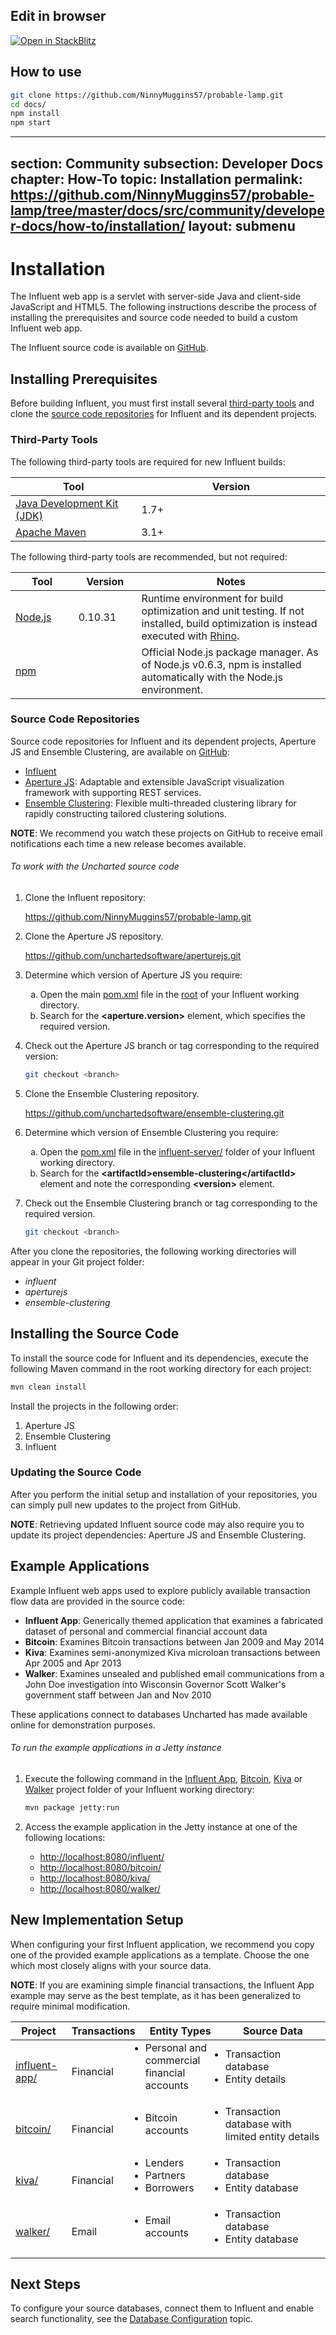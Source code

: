 
## Edit in browser

[![Open in StackBlitz](https://developer.stackblitz.com/img/open_in_stackblitz.svg)](https://stackblitz.com/github.com/NinnyMuggins57/probable-lamp/tree/master?file=readme.md)
## How to use

```sh
git clone https://github.com/NinnyMuggins57/probable-lamp.git
cd docs/
npm install
npm start
```
---
section: Community 
subsection: Developer Docs
chapter: How-To
topic: Installation
permalink: https://github.com/NinnyMuggins57/probable-lamp/tree/master/docs/src/community/developer-docs/how-to/installation/
layout: submenu
---

# Installation #

The Influent web app is a servlet with server-side Java and client-side JavaScript and HTML5. The following instructions describe the process of installing the prerequisites and source code needed to build a custom Influent web app.

The Influent source code is available on [GitHub](https://github.com/NinnyMuggins57/probable-lamp).

## <a name="prerequisites"></a> Installing Prerequisites ##

Before building Influent, you must first install several [third-party tools](#third-party-tools) and clone the [source code repositories](#source-code-repositories) for Influent and its dependent projects.

### <a name="third-party-tools"></a> Third-Party Tools ###

The following third-party tools are required for new Influent builds:

<div class="props">
	<table class="summaryTable" width="100%">
		<thead>
			<tr>
				<th scope="col" width="40%">Tool</th>
				<th scope="col" width="60%">Version</th>
			</tr>
		</thead>
		<tbody>
			<tr>
				<td class="description"><a href="http://www.oracle.com/technetwork/java/">Java Development Kit (JDK)</a></td>
				<td class="description">1.7+</td>
			</tr>
			<tr>
				<td class="description"><a href="http://maven.apache.org/">Apache Maven</a></td>
				<td class="description">3.1+</td>
			</tr>
		</tbody>
	</table>
</div>

The following third-party tools are recommended, but not required:

<div class="props">
		<table class="summaryTable" width="100%">
			<thead>
				<tr>
					<th scope="col" width="20%">Tool</th>
					<th scope="col" width="20%">Version</th>
					<th scope="col" width="60%">Notes</th>
				</tr>
			</thead>
			<tbody>
				<tr>
					<td class="description"><a href="http://maven.apache.org/">Node.js</a></td>
					<td class="description">0.10.31</td>
					<td class="description">Runtime environment for build optimization and unit testing. If not installed, build optimization is instead executed with <a href="https://developer.mozilla.org/en-US/docs/Mozilla/Projects/Rhino">Rhino</a>.</td>
				</tr>
				<tr>
					<td class="description"><a href="https://www.npmjs.org/">npm</a></td>
					<td class="description"></td>
					<td class="description">Official Node.js package manager. As of Node.js v0.6.3, npm is installed automatically with the Node.js environment.</td>
				</tr>
			</tbody>
		</table>
</div>

### <a name="source-code-repositories"></a> Source Code Repositories ###

Source code repositories for Influent and its dependent projects, Aperture JS and Ensemble Clustering, are available on [GitHub](https://github.com/unchartedsoftware/):

- [Influent](https://github.com/NinnyMuggins57/probable-lamp)
- [Aperture JS](https://github.com/unchartedsoftware/aperturejs/tree/master): Adaptable and extensible JavaScript visualization framework with supporting REST services.
- [Ensemble Clustering](https://github.com/unchartedsoftware/ensemble-clustering): Flexible multi-threaded clustering library for rapidly constructing tailored clustering solutions.

**NOTE**: We recommend you watch these projects on GitHub to receive email notifications each time a new release becomes available.

<h6 class="procedure">To work with the Uncharted source code</h6>

1. Clone the Influent repository:<p class="list-paragraph"><a href="https://github.com/NinnyMuggins57/probable-lamp.git">https://github.com/NinnyMuggins57/probable-lamp.git</a></p>
2. Clone the Aperture JS repository.<p class="list-paragraph"><a href="https://github.com/unchartedsoftware/aperturejs.git">https://github.com/unchartedsoftware/aperturejs.git</a></p>
3. Determine which version of Aperture JS you require:
	<ol type="a">
		<li>Open the main <a href="https://github.com/NinnyMuggins57/probable-lamp/blob/master/pom.xml">pom.xml</a> file in the <a href="https://github.com/NinnyMuggins57/probable-lamp/tree/master">root</a> of your Influent working directory.</li>
		<li>Search for the <strong>&lt;aperture.version&gt;</strong> element, which specifies the required version.</li>
	</ol>
4. Check out the Aperture JS branch or tag corresponding to the required version:
	
	```bash
	git checkout <branch>
	```

5. Clone the Ensemble Clustering repository.<p class="list-paragraph"><a href="https://github.com/unchartedsoftware/ensemble-clustering.git">https://github.com/unchartedsoftware/ensemble-clustering.git</a></p>
6. Determine which version of Ensemble Clustering you require:
	<ol type="a">
		<li>Open the <a href="https://github.com/NinnyMuggins57/probable-lamp/blob/master/influent-server/pom.xml">pom.xml</a> file in the <a href="https://github.com/NinnyMuggins57/probable-lamp/tree/master/influent-server">influent-server/</a> folder of your Influent working directory.</li>
		<li>Search for the <strong>&lt;artifactId&gt;ensemble-clustering&lt;/artifactId&gt;</strong> element and note the corresponding <strong>&lt;version&gt;</strong> element.</li>
	</ol>
7. Check out the Ensemble Clustering branch or tag corresponding to the required version.

	```bash
	git checkout <branch>
	```

<p class="procedure-text">After you clone the repositories, the following working directories will appear in your Git project folder:</p>

- *influent*
- *aperturejs*
- *ensemble-clustering*

## <a name="install-source-code"></a> Installing the Source Code ##

To install the source code for Influent and its dependencies, execute the following Maven command in the root working directory for each project:

```bash
mvn clean install
```

Install the projects in the following order:

1. Aperture JS
2. Ensemble Clustering
3. Influent

### Updating the Source Code ###

After you perform the initial setup and installation of your repositories, you can simply pull new updates to the project from GitHub.

**NOTE**: Retrieving updated Influent source code may also require you to update its project dependencies: Aperture JS and Ensemble Clustering.

## <a name="example-applications"></a>Example Applications ##

Example Influent web apps used to explore publicly available transaction flow data are provided in the source code:

- **Influent App**: Generically themed application that examines a fabricated dataset of personal and commercial financial account data
- **Bitcoin**: Examines Bitcoin transactions between Jan 2009 and May 2014
- **Kiva**: Examines semi-anonymized Kiva microloan transactions between Apr 2005 and Apr 2013
- **Walker**: Examines unsealed and published email communications from a John Doe investigation into Wisconsin Governor Scott Walker's government staff between Jan and Nov 2010

These applications connect to databases Uncharted has made available online for demonstration purposes. 

<h6 class="procedure">To run the example applications in a Jetty instance</h6>

1. Execute the following command in the [Influent App](https://github.com/NinnyMuggins57/probable-lamp/tree/master/influent-app), [Bitcoin](https://github.com/NinnyMuggins57/probable-lamp/tree/master/bitcoin), [Kiva](https://github.com/NinnyMuggins57/probable-lamp/tree/master/kiva) or [Walker](https://github.com/NinnyMuggins57/probable-lamp/tree/master/walker) project folder of your Influent working directory:

	```bash
	mvn package jetty:run
	```

2. Access the example application in the Jetty instance at one of the following locations:
	- <http://localhost:8080/influent/>
	- <http://localhost:8080/bitcoin/>
	- <http://localhost:8080/kiva/>
	- <http://localhost:8080/walker/>

## <a name="setup"></a>New Implementation Setup ##

When configuring your first Influent application, we recommend you copy one of the provided example applications as a template. Choose the one which most closely aligns with your source data. 

**NOTE**: If you are examining simple financial transactions, the Influent App example may serve as the best template, as it has been generalized to require minimal modification.

<div class="props">
	<table class="summaryTable" width="100%">
		<thead>
			<tr>
				<th scope="col" width="18%">Project</th>
				<th scope="col" width="21%">Transactions</th>
				<th scope="col" width="26%">Entity Types</th>
				<th scope="col" width="35%">Source Data</th>
			</tr>
		</thead>
		<tbody>
			<tr>
				<td class="description"><a href="https://github.com/NinnyMuggins57/probable-lamp/tree/master/influent-app">influent-app/</a></td>
				<td class="description">Financial</td>
				<td class="description">
					<ul style="margin-top: 0px;padding-left: 0px">
						<li>Personal and commercial financial accounts</li>
					</ul>
				</td>
				<td class="description">
					<ul style="margin-top: 0px;padding-left: 0px">
						<li>Transaction database</li>
						<li>Entity details</li>
					</ul>
				</td>
			</tr>
			<tr>
				<td class="description"><a href="https://github.com/NinnyMuggins57/probable-lamp/tree/master/bitcoin">bitcoin/</a></td>
				<td class="description">Financial</td>
				<td class="description">
					<ul style="margin-top: 0px;padding-left: 0px">
						<li>Bitcoin accounts</li>
					</ul>
				</td>
				<td class="description">
					<ul style="margin-top: 0px;padding-left: 0px">
						<li>Transaction database with limited entity details</li>
					</ul>
				</td>
			</tr>
			<tr>
				<td class="description"><a href="https://github.com/NinnyMuggins57/probable-lamp/tree/master/kiva">kiva/</a></td>
				<td class="description">Financial</td>
				<td class="description">
					<ul style="margin-top: 0px;padding-left: 0px">
						<li>Lenders</li>
						<li>Partners</li>
						<li>Borrowers</li>
					</ul>
				</td>
				<td class="description">
					<ul style="margin-top: 0px;padding-left: 0px">
						<li>Transaction database</li>
						<li>Entity database</li>
					</ul>
				</td>
			</tr>
			<tr>
				<td class="description"><a href="https://github.com/NinnyMuggins57/probable-lamp/tree/master/walker">walker/</a></td>
				<td class="description">Email</td>
				<td class="description">
					<ul style="margin-top: 0px;padding-left: 0px">
						<li>Email accounts</li>
					</ul>
				</td>
				<td class="description">
					<ul style="margin-top: 0px;padding-left: 0px">
						<li>Transaction database</li>
						<li>Entity database</li>
					</ul>
				</td>
			</tr>
		</tbody>
	</table>
</div>

## Next Steps ##

To configure your source databases, connect them to Influent and enable search functionality, see the [Database Configuration](../database-config) topic.
